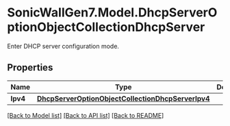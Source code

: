 # SonicWallGen7.Model.DhcpServerOptionObjectCollectionDhcpServer
Enter DHCP server configuration mode.

## Properties

Name | Type | Description | Notes
------------ | ------------- | ------------- | -------------
**Ipv4** | [**DhcpServerOptionObjectCollectionDhcpServerIpv4**](DhcpServerOptionObjectCollectionDhcpServerIpv4.md) |  | [optional] 

[[Back to Model list]](../README.md#documentation-for-models) [[Back to API list]](../README.md#documentation-for-api-endpoints) [[Back to README]](../README.md)

